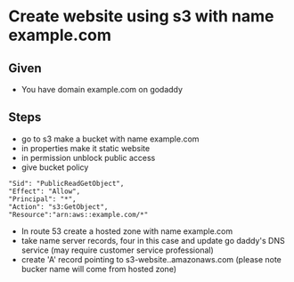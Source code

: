 # Create website using s3 with name example.com

## Given
- You have domain example.com on godaddy


## Steps
- go to s3 make a bucket with name example.com
- in properties make it static website
- in permission unblock public access
- give bucket policy 
```
"Sid": "PublicReadGetObject",
"Effect": "Allow",
"Principal": "*",
"Action": "s3:GetObject",
"Resource":"arn:aws::example.com/*"
```
- In route 53 create a hosted zone with name example.com
- take name server records, four in this case and update go daddy's DNS service (may require customer service professional)
- create 'A' record pointing to s3-website.<region>.amazonaws.com (please note bucker name will come from hosted zone)